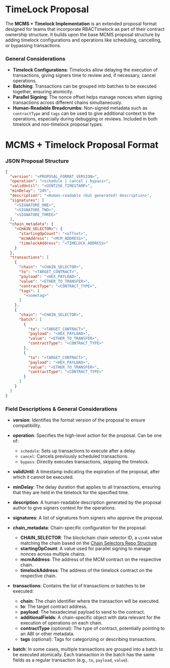 # TimeLock Proposal

The **MCMS + Timelock Implementation** is an extended proposal format designed for teams that incorporate
RBACTimelock as part of their contract ownership structure. It builds upon the base MCMS proposal structure by adding
timelock configurations and operations like scheduling, cancelling, or bypassing transactions.

### General Considerations

- **Timelock Configurations**: Timelocks allow delaying the execution of transactions, giving signers time to review
  and, if necessary, cancel operations.
- **Batching**: Transactions can be grouped into batches to be executed together, ensuring atomicity.
- **Parallel Signing**: The nonce offset helps manage nonces when signing transactions across different chains
  simultaneously.
- **Human-Readable Breadcrumbs**: Non-signed metadata such as `contractType` and `tags` can be used to give additional
  context to the operations, especially during debugging or reviews. Included in both timelock and non-timelock proposal
  types.

# MCMS + Timelock Proposal Format

<!-- panels:start -->

<!-- div:left-panel -->

### JSON Proposal Structure

```json
{
  "version": "<PROPOSAL_FORMAT_VERSION>",
  "operation": "<schedule | cancel | bypass>",
  "validUntil": "<UINT256_TIMESTAMP>",
  "minDelay": "24h",
  "description": "<Human-readable (but generated) description>",
  "signatures": [
    "<SIGNATURE_ONE>",
    "<SIGNATURE_TWO>",
    "<SIGNATURE_THREE>"
  ],
  "chain_metadata": {
    "<CHAIN_SELECTOR>": {
      "startingOpCount": "<offset>",
      "mcmAddress": "<MCM_ADDRESS>",
      "timelockAddress": "<TIMELOCK_ADDRESS>"
    }
  },
  "transactions": [
    {
      "chain": "<CHAIN_SELECTOR>",
      "to": "<TARGET_CONTRACT>",
      "payload": "<HEX_PAYLOAD>",
      "value": "<ETHER_TO_TRANSFER>",
      "contractType": "<CONTRACT_TYPE>",
      "tags": [
        "<sometag>"
      ]
    },
    {
      "chain": "<CHAIN_SELECTOR>",
      "batch": [
        {
          "to": "<TARGET_CONTRACT>",
          "payload": "<HEX_PAYLOAD>",
          "value": "<ETHER_TO_TRANSFER>",
          "contractType": "<CONTRACT_TYPE>"
        },
        {
          "to": "<TARGET_CONTRACT>",
          "payload": "<HEX_PAYLOAD>",
          "value": "<ETHER_TO_TRANSFER>",
          "contractType": "<CONTRACT_TYPE>"
        }
      ]
    }
  ]
}
```

<!-- div:right-panel -->

### Field Descriptions & General Considerations

- **version**: Identifies the format version of the proposal to ensure compatibility.

- **operation**: Specifies the high-level action for the proposal. Can be one of:
    - `schedule`: Sets up transactions to execute after a delay.
    - `cancel`: Cancels previously scheduled transactions.
    - `bypass`: Directly executes transactions, skipping the timelock.

- **validUntil**: A timestamp indicating the expiration of the proposal, after which it cannot be executed.

- **minDelay**: The delay duration that applies to all transactions, ensuring that they are held in the timelock for the
  specified time.

- **description**: A human-readable description generated by the proposal author to give signers context for the
  operations.

- **signatures**: A list of signatures from signers who approve the proposal.

- **chain_metadata**: Chain-specific configuration for the proposal:
    - **CHAIN_SELECTOR**: The blockchain chain selector ID, a `uin64` value matching the chain based on
      the [Chain Selectors Repo Structure](https://github.com/smartcontractkit/chain-selectors)
    - **startingOpCount**: A value used for parallel signing to manage nonces across multiple chains.
    - **mcmAddress**: The address of the MCM contract on the respective chain.
    - **timelockAddress**: The address of the timelock contract on the respective chain.

- **transactions**: Contains the list of transactions or batches to be executed:
    - **chain**: The chain identifier where the transaction will be executed.
    - **to**: The target contract address.
    - **payload**: The hexadecimal payload to send to the contract.
    - **additionalFields**: A chain-specific object with data relevant for the execution of operations on each chain.
    - **contractType** (optional): The type of contract, potentially pointing to an ABI or other metadata.
    - **tags** (optional): Tags for categorizing or describing transactions.

- **batch**: In some cases, multiple transactions are grouped into a batch to be executed atomically. Each transaction
  in the batch has the same fields as a regular transaction (e.g., `to`, `payload`, `value`).

<!-- panels:end -->